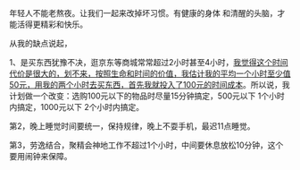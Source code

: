 年轻人不能老熬夜。让我们一起来改掉坏习惯。有健康的身体 和清醒的头脑，才能活得更精彩和快乐。

从我的缺点说起，

1、是买东西犹豫不决，逛京东等商城常常超过2小时甚至4小时，<u>我觉得这个时间代价是很大的，划不来，按照生命和时间的价值，我估计我的平均一个小时至少值50元，用我的两个小时去买东西，首先我就投入了100元的时间成本</u>。所以说，我计划做一个改变：选购100元以下的物品时尽量15分钟搞定，500元以下 1个小时内搞定，1000元以下 2个小时内搞定。

第2，晚上睡觉时间要统一，保持规律，晚上不耍手机，最迟11点睡觉。

第3，劳逸结合，聚精会神地工作不超过1个小时，中间要休息放松10分钟，这个要用闹钟来保障。
